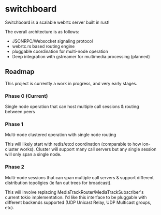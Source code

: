 # switchboard
Switchboard is a scalable webrtc server built in rust!

The overall architecture is as follows:

- JSONRPC/Websocket signaling protocol
- webrtc.rs based routing engine
- pluggable coordination for multi-node operation
- Deep integration with gstreamer for multimedia processing (planned)

## Roadmap

This project is currently a work in progress, and very early stages. 

### Phase 0 (Current)
Single node operation that can host multiple call sessions & routing between peers

### Phase 1
Multi-node clustered operation with single node routing

This will likely start with redis/etcd coordination (comparable to how ion-cluster works).  Cluster will support many call servers but any single session will only span a single node.

### Phase 2
Multi-node sessions that can span multiple call servers & support different distribution topoligies (ie fan out trees for broadcast).

This will involve replacing MediaTrackRouter/MediaTrackSubscriber's current tokio implementation.  I'd like this interface to be pluggable with different backends supported (UDP Unicast Relay, UDP Multicast groups, etc).
